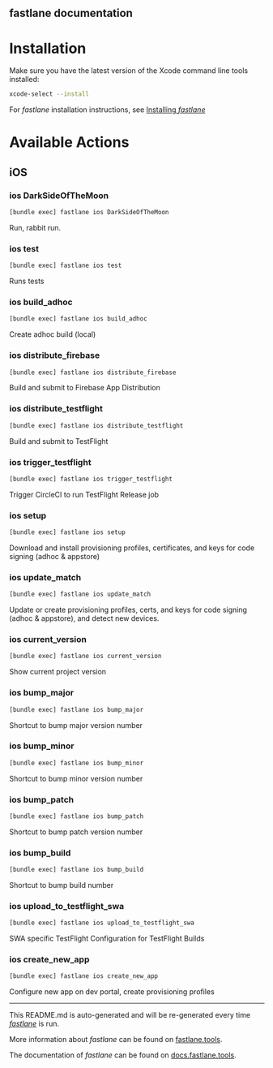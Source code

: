 fastlane documentation
----

# Installation

Make sure you have the latest version of the Xcode command line tools installed:

```sh
xcode-select --install
```

For _fastlane_ installation instructions, see [Installing _fastlane_](https://docs.fastlane.tools/#installing-fastlane)

# Available Actions

## iOS

### ios DarkSideOfTheMoon

```sh
[bundle exec] fastlane ios DarkSideOfTheMoon
```

Run, rabbit run.

### ios test

```sh
[bundle exec] fastlane ios test
```

Runs tests

### ios build_adhoc

```sh
[bundle exec] fastlane ios build_adhoc
```

Create adhoc build (local)

### ios distribute_firebase

```sh
[bundle exec] fastlane ios distribute_firebase
```

Build and submit to Firebase App Distribution

### ios distribute_testflight

```sh
[bundle exec] fastlane ios distribute_testflight
```

Build and submit to TestFlight

### ios trigger_testflight

```sh
[bundle exec] fastlane ios trigger_testflight
```

Trigger CircleCI to run TestFlight Release job

### ios setup

```sh
[bundle exec] fastlane ios setup
```

Download and install provisioning profiles, certificates, and keys for code signing (adhoc & appstore)

### ios update_match

```sh
[bundle exec] fastlane ios update_match
```

Update or create provisioning profiles, certs, and keys for code signing (adhoc & appstore), and detect new devices.

### ios current_version

```sh
[bundle exec] fastlane ios current_version
```

Show current project version

### ios bump_major

```sh
[bundle exec] fastlane ios bump_major
```

Shortcut to bump major version number

### ios bump_minor

```sh
[bundle exec] fastlane ios bump_minor
```

Shortcut to bump minor version number

### ios bump_patch

```sh
[bundle exec] fastlane ios bump_patch
```

Shortcut to bump patch version number

### ios bump_build

```sh
[bundle exec] fastlane ios bump_build
```

Shortcut to bump build number

### ios upload_to_testflight_swa

```sh
[bundle exec] fastlane ios upload_to_testflight_swa
```

SWA specific TestFlight Configuration for TestFlight Builds

### ios create_new_app

```sh
[bundle exec] fastlane ios create_new_app
```

Configure new app on dev portal, create provisioning profiles

----

This README.md is auto-generated and will be re-generated every time [_fastlane_](https://fastlane.tools) is run.

More information about _fastlane_ can be found on [fastlane.tools](https://fastlane.tools).

The documentation of _fastlane_ can be found on [docs.fastlane.tools](https://docs.fastlane.tools).
